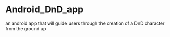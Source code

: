# Android_DnD_app
an android app that will guide users through the creation of a DnD character from the ground up
